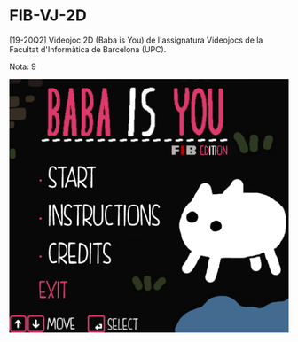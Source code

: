 # FIB-VJ-2D
 [19-20Q2] Videojoc 2D (Baba is You) de l'assignatura Videojocs de la Facultat d'Informàtica de Barcelona (UPC).
 
 Nota: 9
 
![](https://github.com/Albertbm4/FIB-VJ-2D/blob/main/Projecte/BabaIsYou/02-Bubble/02-Bubble/images/baba-is-bground.png?raw=true)

